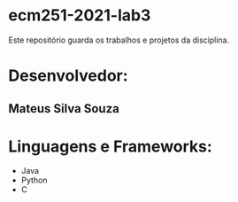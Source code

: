 # ecm251-2021-lab3
Este repositório guarda os trabalhos e projetos da disciplina.

# Desenvolvedor:
## Mateus Silva Souza

# Linguagens e Frameworks:
- Java
- Python
- C
